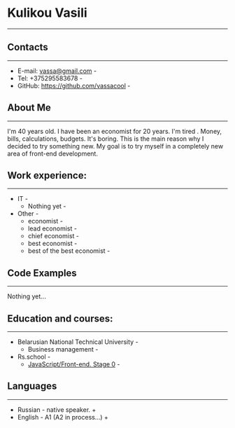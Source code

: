 # Kulikou Vasili #
---

## Contacts ##
---

- E-mail: <vassa@gmail.com> -
- Tel: +375295583678 -
- GitHub: <https://github.com/vassacool> -

## About Me ##
---

I'm 40 years old. I have been an economist for 20 years. I'm tired . Money, bills, calculations, budgets. It's boring. This is the main reason why I decided to try something new. My goal is to try myself in a completely new area of ​​front-end development.

## Work experience: ##
---

- IT -
    - Nothing yet -
- Other -
    - economist -
    - lead economist -
    - chief economist -
    - best economist -
    - best of the best economist -

## Code Examples ##
---

Nothing yet...

## Education and courses: ##
---

- Belarusian National Technical University -
    - Business management -
- Rs.school -
    - [JavaScript/Front-end. Stage 0](https://rs.school/js-stage0/) -

## Languages ##
---

+ Russian - native speaker. +
+ English - A1 (A2 in process…) +